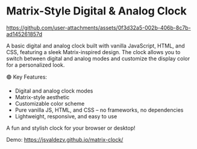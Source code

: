 # Matrix-Style Digital & Analog Clock

https://github.com/user-attachments/assets/0f3d32a5-002b-406b-8c7b-ad145261857d

A basic digital and analog clock built with vanilla JavaScript, HTML, and CSS, featuring a sleek Matrix-inspired design. The clock allows you to switch between digital and analog modes and customize the display color for a personalized look.

🟢 Key Features:

- Digital and analog clock modes
- Matrix-style aesthetic
- Customizable color scheme
- Pure vanilla JS, HTML, and CSS – no frameworks, no dependencies
- Lightweight, responsive, and easy to use

A fun and stylish clock for your browser or desktop!

Demo: https://jsvaldezv.github.io/matrix-clock/
